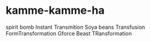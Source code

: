 # kamme-kamme-ha
spirit bomb
Instant Transmition
Soya beans
Transfusion
FormTransformation
Gforce
Beast TRansformation

